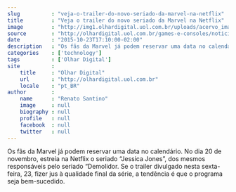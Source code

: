 ```yaml
---
slug          : "veja-o-trailer-do-novo-seriado-da-marvel-na-netflix"
title         : "Veja o trailer do novo seriado da Marvel na Netflix"
image         : "http://img1.olhardigital.uol.com.br/uploads/acervo_imagens/2015/10/20151023171318_660_420.jpg"
source        : "http://olhardigital.uol.com.br/games-e-consoles/noticia/veja-o-trailer-do-novo-seriado-da-marvel-na-netflix/52427"
date          : "2015-10-23T17:10:00-02:00"
description   : "Os fãs da Marvel já podem reservar uma data no calendário. No dia 20 de novembro, estreia na Netflix o seriado “Jessica Jones”, dos mesmos responsáveis pelo seriado “Demolidor. Se o trailer divulgado nesta sexta-feira, 23, fizer jus à qualidade final da série, a tendência é que o programa seja bem-sucedido."
categories    : ['technology']
tags          : ['Olhar Digital']
site          :
    title     : "Olhar Digital"
    url       : "http://olhardigital.uol.com.br"
    locale    : "pt_BR"
author        :
    name      : "Renato Santino"
    image     : null
    biography : null
    profile   : null
    facebook  : null
    twitter   : null
---
```


Os fãs da Marvel já podem reservar uma data no calendário. No dia 20 de novembro, estreia na Netflix o seriado “Jessica Jones”, dos mesmos responsáveis pelo seriado “Demolidor. Se o trailer divulgado nesta sexta-feira, 23, fizer jus à qualidade final da série, a tendência é que o programa seja bem-sucedido.
